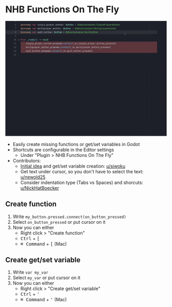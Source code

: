 # NHB Functions On The Fly

![Plugin Showcase](https://raw.githubusercontent.com/NickHatBoecker/nhb_functions_on_the_fly/refs/heads/main/assets/create_function_showcase.gif)

- Easily create missing functions or get/set variables in Godot
- Shortcuts are configurable in the Editor settings
    - Under "Plugin > NHB Functions On The Fly"
- Contributors:
    - [Initial idea](https://www.reddit.com/r/godot/comments/1morndn/im_a_lazy_programmer_and_added_a_generate_code/) and get/set variable creation: [u/siwoku](https://www.reddit.com/user/siwoku/)
    - Get text under cursor, so you don't have to select the text: [u/newold25](https://www.reddit.com/user/newold25/)
    - Consider indentation type (Tabs vs Spaces) and shorcuts: [u/NickHatBoecker](https://nickhatboecker.de/linktree/)

## Create function

1. Write `my_button.pressed.connect(on_button_pressed)`
2. Select `on_button_pressed` or put cursor on it
3. Now you can either
    - Right click > "Create function"
    - <kbd>Ctrl</kbd> + <kbd>[</kbd>
    - <kbd>⌘ Command</kbd> + <kbd>[</kbd> (Mac)

## Create get/set variable

1. Write `var my_var`
2. Select `my_var` or put cursor on it
3. Now you can either
    - Right click > "Create get/set variable"
    - <kbd>Ctrl</kbd> + <kbd>'</kbd>
    - <kbd>⌘ Command</kbd> + <kbd>'</kbd> (Mac)
